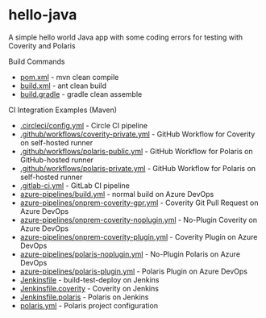 # hello-java

A simple hello world Java app with some coding errors for testing with Coverity and Polaris

Build Commands
- [pom.xml](pom.xml) - mvn clean compile
- [build.xml](build.xml) - ant clean build
- [build.gradle](build.gradle) - gradle clean assemble

CI Integration Examples (Maven)
- [.circleci/config.yml](.circleci/config.yml) - Circle CI pipeline
- [.github/workflows/coverity-private.yml](.github/workflows/coverity-private.yml) - GitHub Workflow for Coverity on self-hosted runner
- [.github/workflows/polaris-public.yml](.github/workflows/polaris-public.yml) - GitHub Workflow for Polaris on GitHub-hosted runner
- [.github/workflows/polaris-private.yml](.github/workflows/polaris-private.yml) - GitHub Workflow for Polaris on self-hosted runner
- [.gitlab-ci.yml](.gitlab-ci.yml) - GitLab CI pipeline
- [azure-pipelines/build.yml](azure-pipelines/build.yml) - normal build on Azure DevOps
- [azure-pipelines/onprem-coverity-gpr.yml](azure-pipelines/onprem-coverity-gpr.yml) - Coverity Git Pull Request on Azure DevOps
- [azure-pipelines/onprem-coverity-noplugin.yml](azure-pipelines/onprem-coverity-noplugin.yml) - No-Plugin Coverity on Azure DevOps
- [azure-pipelines/onprem-coverity-plugin.yml](azure-pipelines/onprem-coverity-plugin.yml) - Coverity Plugin on Azure DevOps
- [azure-pipelines/polaris-noplugin.yml](azure-pipelines/polaris-noplugin.yml) - No-Plugin Polaris on Azure DevOps
- [azure-pipelines/polaris-plugin.yml](azure-pipelines/polaris-plugin.yml) - Polaris Plugin on Azure DevOps
- [Jenkinsfile](Jenkinsfile) - build-test-deploy on Jenkins
- [Jenkinsfile.coverity](Jenkinsfile.coverity) - Coverity on Jenkins
- [Jenkinsfile.polaris](Jenkinsfile.polaris) - Polaris on Jenkins
- [polaris.yml](polaris.yml) - Polaris project configuration
